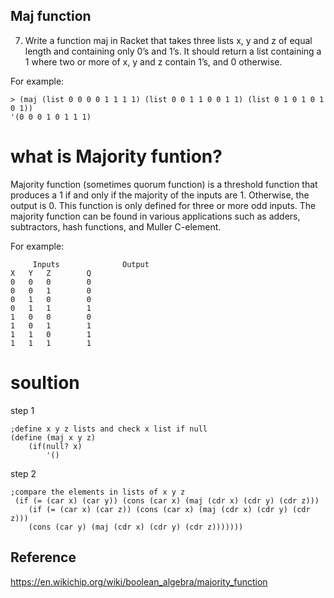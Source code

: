 ## Maj function
7. Write a function maj in Racket that takes three lists x, y and z of equal length and containing only 0’s and 1’s. It should return a list containing a 1 where two or more of x, y and z contain 1’s, and 0 otherwise.

For example: 
```Racket
> (maj (list 0 0 0 0 1 1 1 1) (list 0 0 1 1 0 0 1 1) (list 0 1 0 1 0 1 0 1)) 
'(0 0 0 1 0 1 1 1)
```
# what is Majority funtion?
Majority function (sometimes quorum function) is a threshold function that produces a 1 if and only if the majority of the inputs are 1. Otherwise, the output is 0. This function is only defined for three or more odd inputs. The majority function can be found in various applications such as adders, subtractors, hash functions, and Muller C-element.

For example:
```
     Inputs	             Output
X	Y	Z 	     Q
0	0	0	     0
0	0	1	     0
0	1	0	     0
0	1	1	     1
1	0	0	     0
1	0	1	     1
1	1	0	     1
1	1	1	     1
```
# soultion
step 1
```racket
;define x y z lists and check x list if null 
(define (maj x y z)
    (if(null? x)
        '()
```
step 2
``` racket
;compare the elements in lists of x y z 
 (if (= (car x) (car y)) (cons (car x) (maj (cdr x) (cdr y) (cdr z)))
    (if (= (car x) (car z)) (cons (car x) (maj (cdr x) (cdr y) (cdr z)))
    (cons (car y) (maj (cdr x) (cdr y) (cdr z)))))))
```
## Reference
https://en.wikichip.org/wiki/boolean_algebra/majority_function
